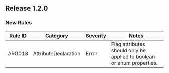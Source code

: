 ## Release 1.2.0

### New Rules

Rule ID | Category | Severity | Notes
--------|----------|----------|-------
ARG013 | AttributeDeclaration | Error | Flag attributes should only be applied to boolean or enum properties.